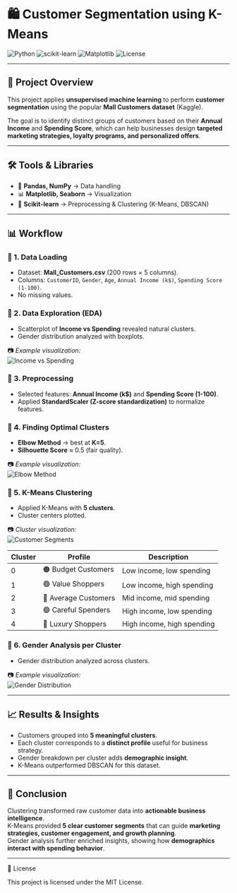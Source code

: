 # 🛍 Customer Segmentation using K-Means  

![Python](https://img.shields.io/badge/Python-3.10-blue) 
![scikit-learn](https://img.shields.io/badge/scikit--learn-ML-orange) 
![Matplotlib](https://img.shields.io/badge/Matplotlib-Visualization-yellow) 
![License](https://img.shields.io/badge/License-MIT-green)

---

## 📌 Project Overview  
This project applies **unsupervised machine learning** to perform **customer segmentation** using the popular **Mall Customers dataset** (Kaggle).  

The goal is to identify distinct groups of customers based on their **Annual Income** and **Spending Score**, which can help businesses design **targeted marketing strategies, loyalty programs, and personalized offers**.  

---

## 🛠 Tools & Libraries  
- 🐼 **Pandas, NumPy** → Data handling  
- 📊 **Matplotlib, Seaborn** → Visualization  
- 🤖 **Scikit-learn** → Preprocessing & Clustering (K-Means, DBSCAN)  

---

## 📊 Workflow  

### 🔹 1. Data Loading  
- Dataset: **Mall_Customers.csv** (200 rows × 5 columns).  
- Columns: `CustomerID`, `Gender`, `Age`, `Annual Income (k$)`, `Spending Score (1-100)`.  
- No missing values.  

### 🔹 2. Data Exploration (EDA)  
- Scatterplot of **Income vs Spending** revealed natural clusters.  
- Gender distribution analyzed with boxplots.  

📷 *Example visualization:*  
![Income vs Spending](images/income_vs_spending.png)  

### 🔹 3. Preprocessing  
- Selected features: **Annual Income (k$)** and **Spending Score (1-100)**.  
- Applied **StandardScaler (Z-score standardization)** to normalize features.  

### 🔹 4. Finding Optimal Clusters  
- **Elbow Method** → best at **K=5**.  
- **Silhouette Score** ≈ 0.5 (fair quality).  

📷 *Example visualization:*  
![Elbow Method](images/elbow_method.png)  

### 🔹 5. K-Means Clustering  
- Applied K-Means with **5 clusters**.  
- Cluster centers plotted.  

📷 *Cluster visualization:*  
![Customer Segments](images/kmeans_clusters.png)  

| Cluster | Profile | Description |
|---------|----------|-------------|
| 0 | 🟠 Budget Customers | Low income, low spending |
| 1 | 🟢 Value Shoppers | Low income, high spending |
| 2 | 🔴 Average Customers | Mid income, mid spending |
| 3 | 🟣 Careful Spenders | High income, low spending |
| 4 | 🔵 Luxury Shoppers | High income, high spending |

### 🔹 6. Gender Analysis per Cluster  
- Gender distribution analyzed across clusters.  

📷 *Example visualization:*  
![Gender Distribution](images/gender_distribution.png)  

---

## 📈 Results & Insights  
- Customers grouped into **5 meaningful clusters**.  
- Each cluster corresponds to a **distinct profile** useful for business strategy.  
- Gender breakdown per cluster adds **demographic insight**.  
- K-Means outperformed DBSCAN for this dataset.  

---

## 🔮 Conclusion  
Clustering transformed raw customer data into **actionable business intelligence**.  
K-Means provided **5 clear customer segments** that can guide **marketing strategies, customer engagement, and growth planning**.  
Gender analysis further enriched insights, showing how **demographics interact with spending behavior**.  

---

📜 License

This project is licensed under the MIT License.



